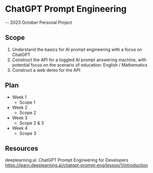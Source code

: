 # ChatGPT Prompt Engineering

-- 2023 October Personal Project

## Scope

1. Understand the basics for AI prompt engineering with a focus on ChatGPT
2. Construct the API for a toggled AI prompt answering machine, with potential focus on the scenario of education: English / Mathematics
3. Construct a web demo for the API

## Plan

- Week 1
	- Scope 1
- Week 2
	- Scope 2
- Week 3
	- Scope 2 & 3
- Week 4
	- Scope 3

## Resources

deeplearning.ai: ChatGPT Prompt Engineering for Developers
https://learn.deeplearning.ai/chatgpt-prompt-eng/lesson/1/introduction

